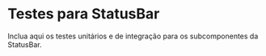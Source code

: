 # Testes para StatusBar

Inclua aqui os testes unitários e de integração para os subcomponentes da StatusBar.
